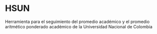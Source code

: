 # HSUN
 Herramienta para el seguimiento del promedio académico y el promedio aritmético ponderado académico de la Universidad Nacional de Colombia 
